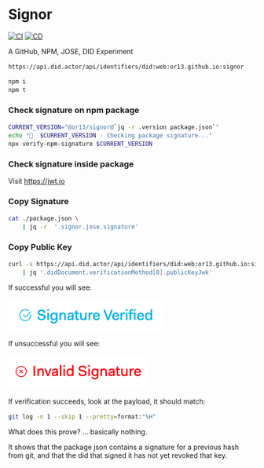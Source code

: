 # Signor

[![CI](https://github.com/OR13/signor/actions/workflows/ci.yml/badge.svg)](https://github.com/OR13/signor/actions/workflows/ci.yml) [![CD](https://github.com/OR13/signor/actions/workflows/cd.yml/badge.svg)](https://github.com/OR13/signor/actions/workflows/cd.yml)

A GitHub, NPM, JOSE, DID Experiment

```
https://api.did.actor/api/identifiers/did:web:or13.github.io:signor
```

```bash
npm i
npm t
```

### Check signature on npm package

```bash
CURRENT_VERSION="@or13/signor@`jq -r .version package.json`"
echo "🔎  $CURRENT_VERSION - Checking package signature..."
npx verify-npm-signature $CURRENT_VERSION
```

### Check signature inside package

Visit https://jwt.io

### Copy Signature

```bash
cat ./package.json \
    | jq -r  '.signor.jose.signature'
```

### Copy Public Key

```bash
curl -s https://api.did.actor/api/identifiers/did:web:or13.github.io:signor \
    | jq '.didDocument.verificationMethod[0].publicKeyJwk'
```

If successful you will see:

<img src="./verified.true.png" style="max-width: 400px" />

If unsuccessful you will see:

<img src="./verified.false.png" style="max-width: 400px" />

If verification succeeds, look at the payload, it should match:

```bash
git log -n 1 --skip 1 --pretty=format:"%H"
```

What does this prove? ... basically nothing.

It shows that the package json contains a signature for a previous hash from git, 
and that the did that signed it has not yet revoked that key.